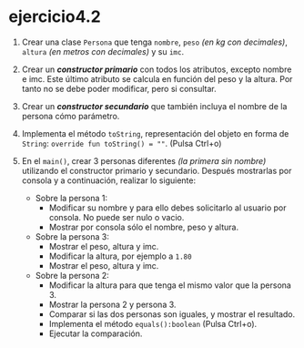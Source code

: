# ejercicio4.2

 1. Crear una clase `Persona` que tenga `nombre`, `peso` *(en kg con decimales)*, `altura` *(en metros con decimales)* y su `imc`.
   
   2. Crear un ***constructor primario*** con todos los atributos, excepto nombre e imc. Este último atributo se calcula en función del peso y la altura. Por tanto no se debe poder modificar, pero si consultar.  
   
   3. Crear un ***constructor secundario*** que también incluya el nombre de la persona cómo parámetro.

   4. Implementa el método `toString`, representación del objeto en forma de `String`:  `override fun toString() = ""`. (Pulsa Ctrl+o)

   5. En el `main()`, crear 3 personas diferentes *(la primera sin nombre)* utilizando el constructor primario y secundario. Después mostrarlas por consola y a continuación, realizar lo siguiente:
   
      * Sobre la persona 1:
         - Modificar su nombre y para ello debes solicitarlo al usuario por consola. No puede ser nulo o vacio.
         - Mostrar por consola sólo el nombre, peso y altura.
      * Sobre la persona 3:
         - Mostrar el peso, altura y imc.
         - Modificar la altura, por ejemplo a `1.80`
         - Mostrar el peso, altura y imc.
      * Sobre la persona 2:
         - Modificar la altura para que tenga el mismo valor que la persona 3.
         - Mostrar la persona 2 y persona 3.
         - Comparar si las dos personas son iguales, y mostrar el resultado.
         - Implementa el método `equals():boolean` (Pulsa Ctrl+o).
         - Ejecutar la comparación.
